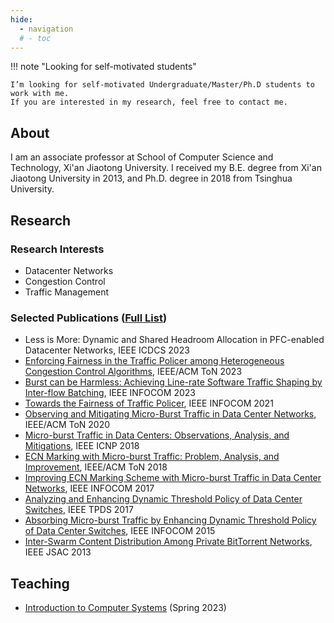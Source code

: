 ```yaml
---
hide:
  - navigation
  # - toc
---
```


!!! note "Looking for self-motivated students"

    I’m looking for self-motivated Undergraduate/Master/Ph.D students to work with me.
    If you are interested in my research, feel free to contact me.


## About
I am an associate professor at School of Computer Science and Technology,
Xi'an Jiaotong University.
I received my B.E. degree from Xi'an Jiaotong University in 2013,
and Ph.D. degree in 2018 from Tsinghua University.
<!-- My research interests include data center networking and congestion control. -->

## Research
### Research Interests
- Datacenter Networks
- Congestion Control
- Traffic Management

### Selected Publications ([Full List](publications.md))
- Less is More: Dynamic and Shared Headroom Allocation in PFC-enabled Datacenter Networks, IEEE ICDCS 2023
- [Enforcing Fairness in the Traffic Policer among Heterogeneous Congestion Control Algorithms](
  https://ieeexplore.ieee.org/document/10154587),
  IEEE/ACM ToN 2023
- [Burst can be Harmless: Achieving Line-rate Software Traffic Shaping by Inter-flow Batching](
  https://ieeexplore.ieee.org/abstract/document/10229082),
  IEEE INFOCOM 2023
- [Towards the Fairness of Traffic Policer](
  https://ieeexplore.ieee.org/document/9488761),
  IEEE INFOCOM 2021
- [Observing and Mitigating Micro-Burst Traffic in Data Center Networks](
  https://ieeexplore.ieee.org/document/8930612),
  IEEE/ACM ToN 2020
- [Micro-burst Traffic in Data Centers: Observations, Analysis, and Mitigations](
  https://ieeexplore.ieee.org/document/8526807),
  IEEE ICNP 2018
- [ECN Marking with Micro-burst Traffic: Problem, Analysis, and Improvement](
  https://ieeexplore.ieee.org/abstract/document/8372948),
  IEEE/ACM ToN 2018
- [Improving ECN Marking Scheme with Micro-burst Traffic in Data Center Networks](
  https://ieeexplore.ieee.org/document/8057181),
  IEEE INFOCOM 2017
- [Analyzing and Enhancing Dynamic Threshold Policy of Data Center Switches](
  https://ieeexplore.ieee.org/document/7859368),
  IEEE TPDS 2017
- [Absorbing Micro-burst Traffic by Enhancing Dynamic Threshold Policy of Data Center Switches](
  https://ieeexplore.ieee.org/document/7218374),
  IEEE INFOCOM 2015
- [Inter-Swarm Content Distribution Among Private BitTorrent Networks](
  https://ieeexplore.ieee.org/abstract/document/6559961),
  IEEE JSAC 2013

## Teaching
- [Introduction to Computer Systems](https://ics.dfshan.net) (Spring 2023)
